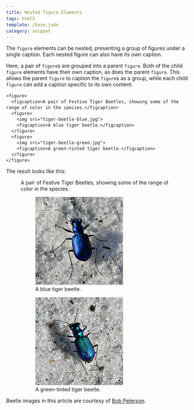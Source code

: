 ```yaml
---
title: Nested figure Elements
tags: html5
template: /base.jade
category: snippet
---
```


The `figure` elements can be nested, presenting a group of figures under a single caption. Each nested figure can also have its own caption.

Here, a pair of `figure`s are grouped into a parent `figure`. Both of the child `figure` elements have their own caption, as does the parent `figure`. This allows the parent `figure` to caption the `figure`s as a group, while each child `figure` can add a caption specific to its own content.

```
<figure>
  <figcaption>A pair of Festive Tiger Beetles, showing some of the range of color in the species.</figcaption>
  <figure>
    <img src="tiger-beetle-blue.jpg">
    <figcaption>A blue tiger beetle.</figcaption>
  </figure>
  <figure>
    <img src="tiger-beetle-green.jpg">
    <figcaption>A green-tinted tiger beetle.</figcaption>
  </figure>
</figure>
```

The result looks like this:

<figure>
  <figcaption>A pair of Festive Tiger Beetles, showing some of the range of color in the species.</figcaption>
  <figure>
    <img src="tiger-beetle-blue.jpg">
    <figcaption>A blue tiger beetle.</figcaption>
  </figure>
  <figure>
    <img src="tiger-beetle-green.jpg">
    <figcaption>A green-tinted tiger beetle.</figcaption>
  </figure>
</figure>

Beetle images in this article are courtesy of [Bob Peterson](https://www.flickr.com/photos/pondapple/).

